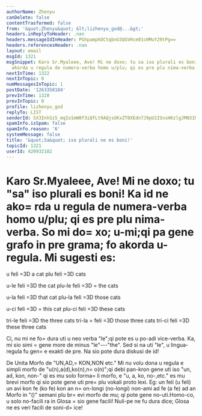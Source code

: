 ```yaml
---
authorName: Zhenyu
canDelete: false
contentTrasformed: false
from: '&quot;Zhenyu&quot; &lt;lizhenyu_god@...&gt;'
headers.inReplyToHeader: .nan
headers.messageIdInHeader: PGhpampkOCtqbnU3QGVHcm91cHMuY29tPg==
headers.referencesHeader: .nan
layout: email
msgId: 1321
msgSnippet: Karo Sr.Myaleee, Ave! Mi ne doxo; tu sa iso plurali es boni! Ka id ne
  akorda u regula de numera-verba homo u/plu; qi es pre plu nima-verba. So mi doxo;
nextInTime: 1322
nextInTopic: 0
numMessagesInTopic: 1
postDate: '1263358184'
prevInTime: 1320
prevInTopic: 0
profile: lizhenyu_god
replyTo: LIST
senderId: SX3InhSi5_mqIo1mW0f3iQfLt9AQjsUKxZT0XEdn7J9pU1ISnsHKzlgJMN31M6sAXiDtTNgZ3mjCZ4j7k2ymOA-gmhdApFPv0Sg
spamInfo.isSpam: false
spamInfo.reason: '6'
systemMessage: false
title: '&quot;Sa&quot; iso plurali ne es boni!'
topicId: 1321
userId: 420932182
---
```


Karo Sr.Myaleee,
Ave! Mi ne doxo; tu "sa" iso plurali es boni! Ka id ne ako=
rda u regula de numera-verba homo u/plu; qi es pre plu nima-verba. So mi do=
xo; u-mi;qi pa gene grafo in pre grama; fo akorda u-regula.
Mi sugesti es:
=

u feli =3D a cat
plu feli =3D cats

u-le feli =3D the cat
plu-le feli =3D =
the cats

u-la feli =3D that cat
plu-la feli =3D those cats

u-ci feli =3D =
this cat
plu-ci feli =3D these cats

tri-le feli =3D the three cats
tri-la =
feli =3D those three cats
tri-ci feli =3D these three cats

Ci, nu mi ne fo=
 dura uti u neo verba "le";qi pote es u po-adi vice-verba. Ka, mi sio simi =
gene more de minus "le"---"the". Sed si na uti "le", u lingua-regula fu gen=
e exakti de pre. Na sio pote dura diskusi de id!

De Unita Morfo de "UN,AD,=
KON,NON etc."
Mi nu volu dona u regula e simpli morfo de "u(n),a(d),ko(n),n=
o(n)";qi debi pan-kron gene uti iso "un, ad, kon, non-" qi es mu solo forma=
li morfo, e "u, a, ko, no-,etc." es mu brevi morfo qi sio pote gene uti pre=
 plu vokali proto lexi.
Eg:
un feli (u feli)
un avi
kon fe (ko fe)
kon an
n=
on-longi (no-longi)
non-ami
ad fe (a fe)
ad an 
Morfo in "()" semani plu br=
evi morfo de mu; qi pote gene no-uti.Homo-co, u solo no-facili ra in Glosa =
sio gene facili! Nuli-pe ne fu dura dice; Glosa ne es veri facili de soni-d=
ice!




 


